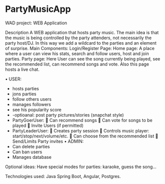 # PartyMusicApp
WAD project: WEB Application

Description
A WEB application that hosts party music. The main idea is that the music is being controlled by the party attenders, not necessarily the party host/DJ. In this way we add a wildcard to the parties and an element of surprise.
Main Components:
Login/Register Page:
Home page: A place where a user can view his stats, search and follow users, host and join parties.
Party page: Here User can see the song currently being played, see the recommended list, can recommend songs and vote. Also this page hosts a live chat.
	
•	USER:
-	hosts parties
-	jons parties
-	follow others users
-	manages followers
-	see his popularity score
-	-optioanal: post party pictures/stories (snapchat style)
-	PartyGoerUser: 
	Can recommend songs
	Can vote for songs to be played
	Invite Users (if permitted)
-	PartyLeaderUser:
	Creates party session
	Controls music player: start/stop/next/volume/etc.
	Can choose from the recommended list
	Send/Limits Party invites
•	ADMIN:
-	Can delete parties
-	Can ban users
-	Manages database

Optional ideas: Have special modes for parties: karaoke, guess the song…

Technologies used: Java Spring Boot, Angular, Postgres.

